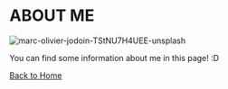 # ABOUT ME

![marc-olivier-jodoin-TStNU7H4UEE-unsplash](https://user-images.githubusercontent.com/79688274/110342081-fa0adc00-8065-11eb-9f91-335157f36555.jpg)


You can find some information about me in this page! :D

[Back to Home](README.md)
